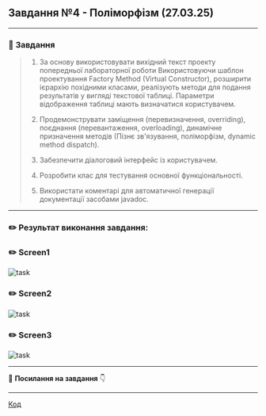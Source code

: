 ## **Завдання №4 - Поліморфізм  (27.03.25)**
___
### :scroll: **Завдання**

> 1. За основу використовувати вихідний текст проекту попередньої лабораторної роботи Використовуючи шаблон проектування Factory Method
(Virtual Constructor), розширити ієрархію похідними класами, реалізують методи для подання результатів у вигляді текстової
таблиці. Параметри відображення таблиці мають визначатися користувачем.
>
>2. Продемонструвати заміщення (перевизначення, overriding), поєднання (перевантаження, overloading), динамічне призначення методів
(Пізнє зв'язування, поліморфізм, dynamic method dispatch).
>3. Забезпечити діалоговий інтерфейс із користувачем.
>
>4. Розробити клас для тестування основної функціональності.
>
>5. Використати коментарі для автоматичної генерації документації засобами javadoc.
___

### :pencil2: **Результат виконання завдання:**
 
 ### :pencil2: **Screen1**
![task](https://cdn.discordapp.com/attachments/920360168452149293/1355186279985451048/image.png?ex=67e80313&is=67e6b193&hm=4d76fb655df8f332fb5f697079305f46872d4d88e4cff9a850d7170fdd32af20&)

### :pencil2: **Screen2**

![task](https://cdn.discordapp.com/attachments/920360168452149293/1355186408616362075/image.png?ex=67e80331&is=67e6b1b1&hm=013a04c1751158985f75bb89f2f9af23e6cf46525d1dbb8ee0f3fd4e0d6dee0d&)

 ### :pencil2: **Screen3**

![task](https://cdn.discordapp.com/attachments/920360168452149293/1355186480854732962/image.png?ex=67eca083&is=67eb4f03&hm=dc3e7921d4e60df277b8483484c9b5a8d95b15c5a9fc7b60bcddb998df10e62b&)
___
:file_folder: **Посилання на завдання** :point_down:
  ___
[Код](https://github.com/avramenko13/Practice-2-OO-/blob/main/practice2avramenko/src/main/java/ex4/main4ex.java)
